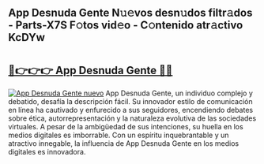 ## App Desnuda Gente N𝚞𝚎vos desn𝚞dos filtr𝚊dos - Parts-X7S F𝚘tos vid𝚎o - C𝚘ntenido atr𝚊ctivo KcDYw

# <h2><a href="http://mb3vn6z.tromn.icu/?c=App+Desnuda+Gente">🔗👉👉👉 App Desnuda Gente 🔗🔗</a></h2>

[![App Desnuda Gente nuevo](https://i.imgur.com/pEAQMta.gif)](http://mb3vn6z.tromn.icu/?c=App+Desnuda+Gente)
App Desnuda Gente, un individuo complejo y debatido, desafía la descripción fácil. Su innovador estilo de comunicación en línea ha cautivado y enfurecido a sus seguidores, encendiendo debates sobre ética, autorrepresentación y la naturaleza evolutiva de las sociedades virtuales. A pesar de la ambigüedad de sus intenciones, su huella en los medios digitales es imborrable. Con un espíritu inquebrantable y un atractivo innegable, la influencia de App Desnuda Gente en los medios digitales es innovadora.
